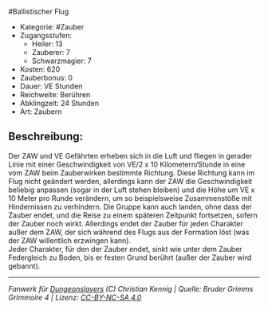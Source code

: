 #Ballistischer Flug  
- Kategorie: #Zauber  
- Zugangsstufen:  
  - Heiler: 13  
  - Zauberer: 7  
  - Schwarzmagier: 7  
- Kosten: 620  
- Zauberbonus: 0  
- Dauer: VE Stunden  
- Reichweite: Berühren  
- Abklingzeit: 24 Stunden  
- Art: Zaubern     

## Beschreibung:
Der ZAW und VE Gefährten erheben sich in die Luft und fliegen in gerader Linie mit einer Geschwindigkeit von VE/2 x 10 Kilometern/Stunde in eine vom ZAW beim Zauberwirken bestimmte Richtung. Diese Richtung kann im Flug nicht geändert werden, allerdings kann der ZAW die Geschwindigkeit beliebig anpassen (sogar in der Luft stehen bleiben) und die Höhe um VE x 10 Meter pro Runde verändern, um so beispielsweise Zusammenstöße mit Hindernissen zu verhindern. Die Gruppe kann auch landen, ohne dass der Zauber endet, und die Reise zu einem späteren Zeitpunkt fortsetzen, sofern der Zauber noch wirkt. Allerdings endet der Zauber für jeden Charakter außer dem ZAW, der sich während des Flugs aus der Formation löst (was der ZAW willentlich erzwingen kann).<br>Jeder Charakter, für den der Zauber endet, sinkt wie unter dem Zauber Federgleich zu Boden, bis er festen Grund berührt (außer der Zauber wird gebannt).


___
*Fanwerk für [Dungeonslayers](https://www.dungeonslayers.net/) (C) Christian Kennig | Quelle: Bruder Grimms Grimmoire 4 | Lizenz: [CC-BY-NC-SA 4.0](https://creativecommons.org/licenses/by-nc-sa/4.0/deed.de)*